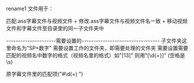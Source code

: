 rename1 文件用于：

匹配.ass字幕文件与视频文件
+
修改.ass字幕文件与视频文件名一致
+
移动视频文件和字幕文件至目录里的同一子文件夹中

---------------------需要设置的---------------------------------
子文件夹这里命名为"SP+数字"
需要设置工作的文件夹，即需要处理的文件夹
需要设置需要匹配的视频名中数字的格式（视频名里的格式）如"[13]"  则用"\[\d{+}\]" (空格是\s)

原字幕文件里的匹配项("\#\d(+) ")

